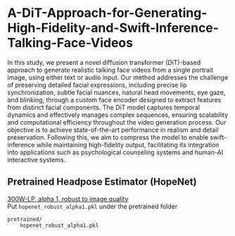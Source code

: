 # A-DiT-Approach-for-Generating-High-Fidelity-and-Swift-Inference-Talking-Face-Videos
In this study, we present a novel diffusion transformer (DiT)-based approach to generate realistic talking face videos from a single portrait image, using either text or audio input. Our method addresses the challenge of preserving detailed facial expressions, including precise lip synchronization, subtle facial nuances, natural head movements, eye gaze, and blinking, through a custom face encoder designed to extract features from distinct facial components. The DiT model captures temporal dynamics and effectively manages complex sequences, ensuring scalability and computational efficiency throughout the video generation process. Our objective is to achieve state-of-the-art performance in realism and detail preservation. Following this, we aim to compress the model to enable swift-inference while maintaining high-fidelity output, facilitating its integration into applications such as psychological counseling systems and human-AI interactive systems.

## Pretrained Headpose Estimator (HopeNet)
[300W-LP, alpha 1, robust to image quality](https://drive.google.com/file/d/1m25PrSE7g9D2q2XJVMR6IA7RaCvWSzCR/view)  
Put ```hopenet_robust_alpha1.pkl``` under the pretrained folder
```plaintext
pretrained/
    hopenet_robust_alpha1.pkl
